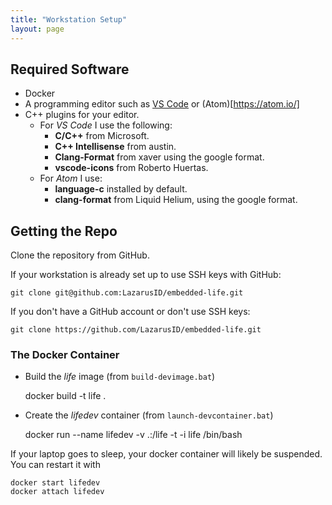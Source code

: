 ```yaml
---
title: "Workstation Setup"
layout: page
---
```


## Required Software

- Docker
- A programming editor such as [VS Code](https://code.visualstudio.com/) or (Atom)[https://atom.io/]
- C++ plugins for your editor.
  - For *VS Code* I use the following:
    - **C/C++** from Microsoft.
    - **C++ Intellisense** from austin.
    - **Clang-Format** from xaver using the google format.
    - **vscode-icons** from Roberto Huertas.
  - For *Atom* I use:
    - **language-c** installed by default.
    - **clang-format** from Liquid Helium, using the google format.

## Getting the Repo

Clone the repository from GitHub.

If your workstation is already set up to use SSH keys with GitHub:

    git clone git@github.com:LazarusID/embedded-life.git

If you don't have a GitHub account or don't use SSH keys:

    git clone https://github.com/LazarusID/embedded-life.git

### The Docker Container

- Build the *life* image (from `build-devimage.bat`)

    docker build -t life .

- Create the *lifedev* container (from `launch-devcontainer.bat`)

    docker run --name lifedev -v .:/life -t -i life /bin/bash

If your laptop goes to sleep, your docker container will likely be suspended.  You can restart it with

    docker start lifedev
    docker attach lifedev
